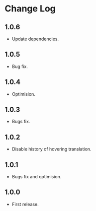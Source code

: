 # Change Log

## 1.0.6
- Update dependencies.

## 1.0.5
- Bug fix.

## 1.0.4
- Optimision.

## 1.0.3
- Bugs fix.

## 1.0.2
- Disable history of hovering translation.

## 1.0.1
- Bugs fix and optimision.

## 1.0.0
- First release.